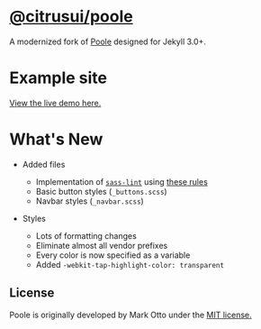 # [@citrusui/poole](https://npmjs.com/package/@citrusui/poole)

A modernized fork of [Poole](http://getpoole.com) designed for Jekyll 3.0+.

# Example site

[View the live demo here.](https://citrusui.github.io/poole/)

# What's New

- Added files
  - Implementation of [`sass-lint`](https://github.com/brigade/scss-lint) using [these rules](.sass-lint.yml)
  - Basic button styles (`_buttons.scss`)
  - Navbar styles (`_navbar.scss`)

- Styles
  - Lots of formatting changes
  - Eliminate almost all vendor prefixes
  - Every color is now specified as a variable
  - Added `-webkit-tap-highlight-color: transparent`

## License

Poole is originally developed by Mark Otto under the [MIT license.](https://github.com/poole/poole/blob/master/LICENSE.md)
